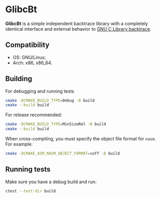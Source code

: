 # GlibcBt
__GlibcBt__ is a simple independent backtrace library with a completely identical interface
and external behavior to
[GNU C Library backtrace](https://www.gnu.org/software/libc/manual/html_node/Backtraces.html).

## Compatibility
- OS: GNU/Linux;
- Arch: x86, x86_64.

## Building
For debugging and running tests
```sh
cmake -DCMAKE_BUILD_TYPE=Debug -B build
cmake --build build
```

For release recommended:
```sh
cmake -DCMAKE_BUILD_TYPE=MinSizeRel -B build
cmake --build build
```

When cross-compiling, you must specify the object file format for `nasm`. \
For example:
```sh
cmake -DCMAKE_ASM_NASM_OBJECT_FORMAT=coff -B build
```

## Running tests
Make sure you have a debug build and run:
```sh
ctest --test-dir build
```

